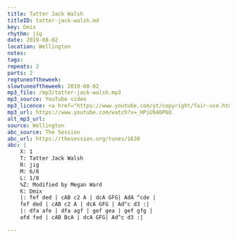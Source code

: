 ```yaml
---
title: Tatter Jack Walsh
titleID: tatter-jack-walsh.md
key: Dmix
rhythm: jig
date: 2019-08-02
location: Wellington
notes:
tags:
repeats: 2
parts: 2
regtuneoftheweek:
slowtuneoftheweek: 2019-08-02
mp3_file: /mp3/tatter-jack-walsh.mp3
mp3_source: YouTube video
mp3_licence: <a href="https://www.youtube.com/yt/copyright/fair-use.html">YouTube Fair Use</a>
mp3_url: https://www.youtube.com/watch?v=_HPiU946P6Q
alt_mp3_url:
source: Wellington
abc_source: The Session
abc_url: https://thesession.org/tunes/1638
abc: |
    X: 1
    T: Tatter Jack Walsh
    R: jig
    M: 6/8
    L: 1/8
    %Z: Modified by Megan Ward    
    K: Dmix
    |: fef ded | cAB c2 A | dcA GFG| AdA ^cde |
    fef ded | cAB c2 A | dcA GFG | Ad^c d3 :|
    |: dfa afe | dfa agf | gef gea | gef gfg |
    afd fed | cAB BcA | dcA GFG| Ad^c d3 :|

---
```

